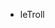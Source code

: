 -  leTroll

<!---
EDGZTNSR/EDGZTNSR is a ✨ special ✨ repository because its `README.md` (this file) appears on your GitHub profile.
You can click the Preview link to take a look at your changes.
--->

